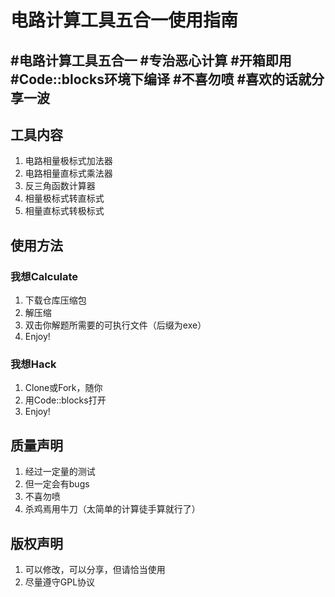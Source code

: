 # 电路计算工具五合一使用指南
#电路计算工具五合一 #专治恶心计算 #开箱即用 #Code::blocks环境下编译 #不喜勿喷 #喜欢的话就分享一波
-----
## 工具内容
1. 电路相量极标式加法器
2. 电路相量直标式乘法器
3. 反三角函数计算器
4. 相量极标式转直标式
5. 相量直标式转极标式

## 使用方法
### 我想Calculate
1. 下载仓库压缩包
2. 解压缩
3. 双击你解题所需要的可执行文件（后缀为exe）
4. Enjoy!

### 我想Hack
1. Clone或Fork，随你
2. 用Code::blocks打开
3. Enjoy!

## 质量声明
1. 经过一定量的测试
2. 但一定会有bugs
3. 不喜勿喷
4. 杀鸡焉用牛刀（太简单的计算徒手算就行了）

## 版权声明
1. 可以修改，可以分享，但请恰当使用
2. 尽量遵守GPL协议
